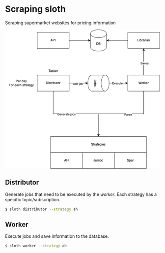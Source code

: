 # Scraping sloth

Scraping supermarket websites for pricing information

![diagram](./diagram.png "Diagram")

## Distributor

Generate jobs that need to be executed by the _worker_. Each strategy has a specific topic/subscription.

```bash
$ sloth distributor --strategy ah
```

## Worker

Execute jobs and save information to the database.

```bash
$ sloth worker --strategy ah
```